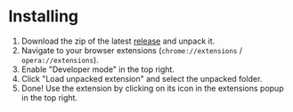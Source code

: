 # Installing

1. Download the zip of the latest [release](https://github.com/The-breakbar/TISS-Lightning-Registrator/releases) and unpack it.
2. Navigate to your browser extensions (`chrome://extensions` / `opera://extensions`).
3. Enable "Developer mode" in the top right.
4. Click "Load unpacked extension" and select the unpacked folder.
5. Done! Use the extension by clicking on its icon in the extensions popup in the top right.
